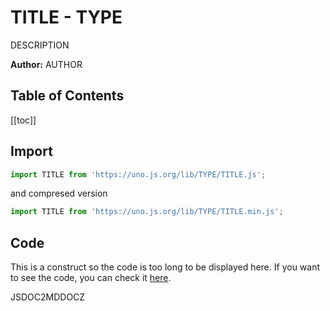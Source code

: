 # TITLE - TYPE
DESCRIPTION

**Author:** AUTHOR

## Table of Contents
[[toc]]

## Import

```js
import TITLE from 'https://uno.js.org/lib/TYPE/TITLE.js';
```
and compresed version
```js
import TITLE from 'https://uno.js.org/lib/TYPE/TITLE.min.js';
```

## Code
This is a construct so the code is too long to be displayed here.
If you want to see the code, you can check it [here](https://github.com/theatom06/uno.js/blob/main/lib/TYPE/TITLE.js).

JSDOC2MDDOCZ